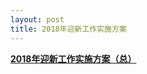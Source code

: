 ```yaml
---
layout: post
title: 2018年迎新工作实施方案
---
```


[**2018年迎新工作实施方案（总）**](https://share.weiyun.com/5BcGYFr)
